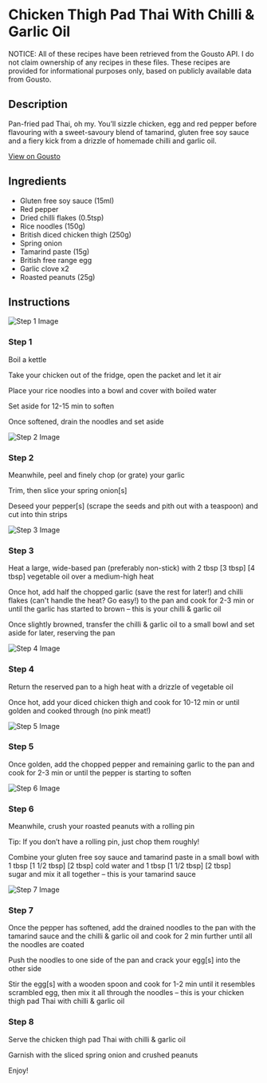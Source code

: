 # Chicken Thigh Pad Thai With Chilli & Garlic Oil

NOTICE: All of these recipes have been retrieved from the Gousto API. I do not claim ownership of any recipes in these files. These recipes are provided for informational purposes only, based on publicly available data from Gousto.

## Description

Pan-fried pad Thai, oh my. You’ll sizzle chicken, egg and red pepper before flavouring with a sweet-savoury blend of tamarind, gluten free soy sauce and a fiery kick from a drizzle of homemade chilli and garlic oil.

[View on Gousto](https://www.gousto.co.uk/recipes/cookbook/chicken-pad-thai-with-chilli-garlic-oil)

## Ingredients

- Gluten free soy sauce (15ml)
- Red pepper
- Dried chilli flakes (0.5tsp)
- Rice noodles (150g)
- British diced chicken thigh (250g)
- Spring onion
- Tamarind paste (15g)
- British free range egg
- Garlic clove x2
- Roasted peanuts (25g)

## Instructions

![Step 1 Image](https://production-media.gousto.co.uk/cms/recipe-step-image/Step-1-1663690999437-x200.jpg)

### Step 1

Boil a kettle

Take your chicken out of the fridge, open the packet and let it air

Place your rice noodles into a bowl and cover with boiled water

Set aside for 12-15 min to soften

Once softened, drain the noodles and set aside

![Step 2 Image](https://production-media.gousto.co.uk/cms/recipe-step-image/Step-2-1663691003278-x200.jpg)

### Step 2

Meanwhile, peel and finely chop (or grate) your garlic

Trim, then slice your spring onion[s]

Deseed your pepper[s]<span class="text-danger"> </span>(scrape the seeds and pith out with a teaspoon) and cut into thin strips

![Step 3 Image](https://production-media.gousto.co.uk/cms/recipe-step-image/Step-3-1663691006911-x200.jpg)

### Step 3

Heat a large, wide-based pan (preferably non-stick) with 2 tbsp <span class="text-purple">[3 tbsp]</span> <span class="text-danger">[4 tbsp] </span>vegetable oil over a medium-high heat

Once hot, add half the chopped garlic (save the rest for later!) and chilli flakes (can't handle the heat? Go easy!) to the pan and cook for 2-3 min or until the garlic has started to brown – this is your chilli & garlic oil

Once slightly browned, transfer the chilli & garlic oil to a small bowl and set aside for later, reserving the pan

![Step 4 Image](https://production-media.gousto.co.uk/cms/recipe-step-image/Step-4-1663691010489-x200.jpg)

### Step 4

Return the reserved pan to a high heat with a drizzle of vegetable oil

Once hot, add your diced chicken thigh and cook for 10-12 min or until golden and cooked through (no pink meat!)

![Step 5 Image](https://production-media.gousto.co.uk/cms/recipe-step-image/Step-5-1663691014137-x200.jpg)

### Step 5

Once golden, add the chopped pepper and remaining garlic to the pan and cook for 2-3 min or until the pepper is starting to soften

![Step 6 Image](https://production-media.gousto.co.uk/cms/recipe-step-image/Balsamic-Vinegar-1665734666727-x200.jpg)

### Step 6

Meanwhile, crush your roasted peanuts with a rolling pin

Tip: If you don’t have a rolling pin, just chop them roughly!

Combine your gluten free soy sauce and tamarind paste in a small bowl with 1 tbsp <span class="text-purple">[1 1/2 tbsp]</span> <span class="text-danger">[2 tbsp] </span>cold water and 1 tbsp <span class="text-purple">[1 1/2 tbsp]</span> <span class="text-danger">[2 tbsp]</span> sugar and mix it all together – this is your tamarind sauce

![Step 7 Image](https://production-media.gousto.co.uk/cms/recipe-step-image/Step-7-1663691021677-x200.jpg)

### Step 7

Once the pepper has softened, add the drained noodles to the pan with the tamarind sauce and the chilli & garlic oil and cook for 2 min further until all the noodles are coated

Push the noodles to one side of the pan and crack your egg[s]<span class="text-danger"> </span>into the other side

Stir the egg[s] with a wooden spoon and cook for 1-2 min until it resembles scrambled egg, then mix it all through the noodles – this is your chicken thigh pad Thai with chilli & garlic oil

### Step 8

Serve the chicken thigh pad Thai with chilli & garlic oil

Garnish with the sliced spring onion and crushed peanuts

Enjoy!

